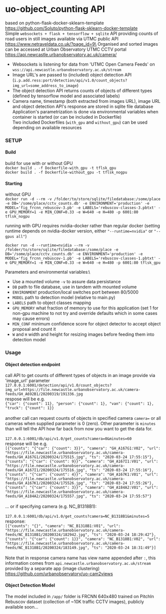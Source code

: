 # uo-object_counting API
based on python-flask-docker-sklearn-template \
https://github.com/Soluto/python-flask-sklearn-docker-template
\
Simple `websockets + flask + tensorflow + sqlite` API providing counts of road users in still images available via UTMC public API https://www.netraveldata.co.uk/?page_id=9\
Organised and sorted images can be accessed at Urban Observatory UTMC CCTV portal https://api.newcastle.urbanobservatory.ac.uk/camera/
- Websockets is listening for data from 'UTMC Open Camera Feeds' on `wss://api.newcastle.urbanobservatory.ac.uk/stream`
- Image URL's are passed to (included) object detection API (`i.p.add.ress:port/detection/api/v1.0/count_objects?img_url=some_address_to_image`)
- The object detection API returns counts of objects of different types (defined by tensorflow model and associated labels)
- Camera name, timestamp (both extracted from images URL), image URL and object detection API's response are stored in sqlite file database
Application's parametrization is done via environmental variables when container is started (or can be included in Dockerfile) \
Two included Dockerfiles (`with_gpu` and `without_gpu`) can be used depending on available resources

### SETUP
#### Build
build for use with or without GPU \
`docker build . -f Dockerfile-with_gpu -t tflsk_gpu`  \
`docker build . -f Dockerfile-without_gpu -t tflsk_nogpu`

#### Starting
without GPU \
`docker run -d --rm -v /folder/to/store/sqlite/filedatabase:/some/place -e DB='/some/place/cctv_counts.db' -e ENVIRONMENT='production' -e MODEL='fig_frcnn_rebuscov-3.pb' -e LABELS='rebuscov-classes-3.pbtxt' -e GPU_MEMORY=1 -e MIN_CONF=0.33 -e W=640 -e H=480 -p 6001:80 tflsk_nogpu`

running with GPU requires nvidia-docker rather than regular docker (setting runtime depends on nvidia-docker version, either `"--runtime=nvidia"` or `"--gpus all"`)

`docker run -d --runtime=nvidia --rm -v /folder/to/store/sqlite/filedatabase:/some/place -e DB='/some/place/cctv_counts.db' -e ENVIRONMENT='production' -e MODEL='fig_frcnn_rebuscov-1.pb' -e LABELS='rebuscov-classes-1.pbtxt' -e GPU_MEMORY=1 -e MIN_CONF=0.33 -e W=640 -e H=480 -p 6001:80 tflsk_gpu`

Parameters and environmental variables:\
- Use a mounted volume `-v` to assure data persistance
- `DB` path to file database, use in tandem with mounted volume
- `ENVIRONMENT` production/local switches port between 80/5000
- `MODEL` path to detection model (relative to main.py)
- `LABELS` path to object classes mapping
- `GPU_MEMORY` what fraction of memory to use for this application (set 1 for non-gpu machine to not try and override defaults which in some cases may cause errors)
- `MIN_CONF` minimum confidence score for object detector to accept object proposal and count it
- `W` and `H` width and height for resizing images before feeding them into detection model

### Usage
#### Object detection endpoint
call API to get counts of different types of objects in an image provide via 'image_url' parameter\
`127.0.0.1:6001/detection/api/v1.0/count_objects?img_url=https://file.newcastle.urbanobservatory.ac.uk/camera-feeds/GH_A692B1/20200319/191336.jpg`\
respose will be e.g.\
`{"car": {"count": 11}, "person": {"count": 1}, "van": {"count": 1}, "truck": {"count": 1}}`\
\
another call can request counts of objects in specified camera `camera=` or all cameras when supplied parameter is 0 (zero). Other parameter is `minutes` than will tell the API how far back from now you want to get the data for.\
\
`127.0.0.1:6001/db/api/v1.0/get_counts?camera=0&minutes=60`\
response will be e.g.\
`[{"counts": "{"car": {"count": 3}}", "camera": "GH_A167G1:V02", "url": "https://file.newcastle.urbanobservatory.ac.uk/camera-feeds/GH_A167G1/20200324/175515.jpg", "ts": "2020-03-24 17:55:15"}, {"counts": "{"car": {"count": 9}}", "camera": "GH_A167I1:V01", "url": "https://file.newcastle.urbanobservatory.ac.uk/camera-feeds/GH_A167I1/20200324/175516.jpg", "ts": "2020-03-24 17:55:16"}, {"counts": "{"car": {"count": 4}}", "camera": "GH_A167K1:V01", "url": "https://file.newcastle.urbanobservatory.ac.uk/camera-feeds/GH_A167K1/20200324/175526.jpg", "ts": "2020-03-24 17:55:26"}, {"counts": "{"car": {"count": 3}}", "camera": "GH_A184A2:V01", "url": "https://file.newcastle.urbanobservatory.ac.uk/camera-feeds/GH_A184A2/20200324/175557.jpg", "ts": "2020-03-24 17:55:57"}`\
\
... or if specifying camera (e.g. NC_B1318B1): \
\
`127.0.0.1:6001/db/api/v1.0/get_counts?camera=NC_B1318B1&minutes=5`
response: \
`[{"counts": "{}", "camera": "NC_B1318B1:V01", "url": "https://file.newcastle.urbanobservatory.ac.uk/camera-feeds/NC_B1318B1/20200324/182942.jpg", "ts": "2020-03-24 18:29:42"}, {"counts": "{"car": {"count": 1}}", "camera": "NC_B1318B1:V02", "url": "https://file.newcastle.urbanobservatory.ac.uk/camera-feeds/NC_B1318B1/20200324/183149.jpg", "ts": "2020-03-24 18:31:49"}]`\
\
Note that in response camera name has view name appended after `:`, this information comes from `api.newcastle.urbanobservatory.ac.uk/stream` provided by a separate app (image clustering) https://github.com/urbanobservatory/uo-cam2views


#### Object Detection Model
The model included in `/app/` folder is FRCNN 640x480 trained on PitchIn Rebuscov dataset (collection of ~10K traffic CCTV images), publicly available soon...